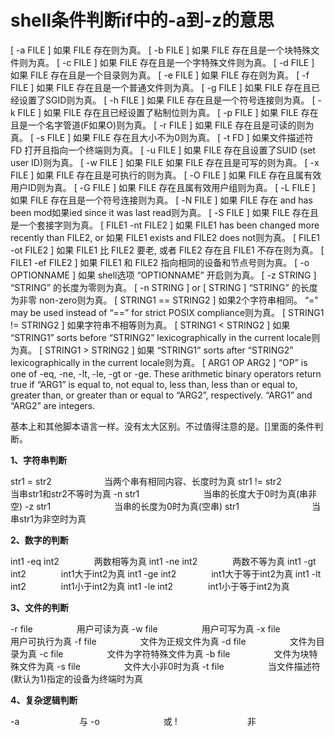# shell条件判断if中的-a到-z的意思

[ -a FILE ] 如果 FILE 存在则为真。 
[ -b FILE ] 如果 FILE 存在且是一个块特殊文件则为真。 
[ -c FILE ] 如果 FILE 存在且是一个字特殊文件则为真。 
[ -d FILE ] 如果 FILE 存在且是一个目录则为真。 
[ -e FILE ] 如果 FILE 存在则为真。 
[ -f FILE ] 如果 FILE 存在且是一个普通文件则为真。 
[ -g FILE ] 如果 FILE 存在且已经设置了SGID则为真。 [ -h FILE ] 如果 FILE 存在且是一个符号连接则为真。 
[ -k FILE ] 如果 FILE 存在且已经设置了粘制位则为真。 
[ -p FILE ] 如果 FILE 存在且是一个名字管道(F如果O)则为真。 
[ -r FILE ] 如果 FILE 存在且是可读的则为真。 
[ -s FILE ] 如果 FILE 存在且大小不为0则为真。 
[ -t FD ] 如果文件描述符 FD 打开且指向一个终端则为真。 
[ -u FILE ] 如果 FILE 存在且设置了SUID (set user ID)则为真。 
[ -w FILE ] 如果 FILE 如果 FILE 存在且是可写的则为真。 
[ -x FILE ] 如果 FILE 存在且是可执行的则为真。 
[ -O FILE ] 如果 FILE 存在且属有效用户ID则为真。 
[ -G FILE ] 如果 FILE 存在且属有效用户组则为真。 
[ -L FILE ] 如果 FILE 存在且是一个符号连接则为真。 
[ -N FILE ] 如果 FILE 存在 and has been mod如果ied since it was last read则为真。 
[ -S FILE ] 如果 FILE 存在且是一个套接字则为真。 
[ FILE1 -nt FILE2 ] 如果 FILE1 has been changed more recently than FILE2, or 如果 FILE1 exists and FILE2 does not则为真。 
[ FILE1 -ot FILE2 ] 如果 FILE1 比 FILE2 要老, 或者 FILE2 存在且 FILE1 不存在则为真。 
[ FILE1 -ef FILE2 ] 如果 FILE1 和 FILE2 指向相同的设备和节点号则为真。 
[ -o OPTIONNAME ] 如果 shell选项 “OPTIONNAME” 开启则为真。 
[ -z STRING ] “STRING” 的长度为零则为真。 
[ -n STRING ] or [ STRING ] “STRING” 的长度为非零 non-zero则为真。 
[ STRING1 == STRING2 ] 如果2个字符串相同。 “=” may be used instead of “==” for strict POSIX compliance则为真。 
[ STRING1 != STRING2 ] 如果字符串不相等则为真。 
[ STRING1 < STRING2 ] 如果 “STRING1” sorts before “STRING2” lexicographically in the current locale则为真。 
[ STRING1 > STRING2 ] 如果 “STRING1” sorts after “STRING2” lexicographically in the current locale则为真。 
[ ARG1 OP ARG2 ] “OP” is one of -eq, -ne, -lt, -le, -gt or -ge. These arithmetic binary operators return true if “ARG1” is equal to, not equal to, less than, less than or equal to, greater than, or greater than or equal to “ARG2”, respectively. “ARG1” and “ARG2” are integers.

基本上和其他脚本语言一样。没有太大区别。不过值得注意的是。[]里面的条件判断。

**1、字符串判断**

str1 = str2　　　　　　当两个串有相同内容、长度时为真 
str1 != str2　　　　　 当串str1和str2不等时为真 
-n str1　　　　　　　 当串的长度大于0时为真(串非空) 
-z str1　　　　　　　 当串的长度为0时为真(空串) 
str1　　　　　　　　  当串str1为非空时为真

**2、数字的判断**

int1 -eq int2　　　　两数相等为真 
int1 -ne int2　　　　两数不等为真 
int1 -gt int2　　　　int1大于int2为真 
int1 -ge int2　　　　int1大于等于int2为真 
int1 -lt int2　　　　int1小于int2为真 
int1 -le int2　　　　int1小于等于int2为真

**3、文件的判断**

-r file　　　　　用户可读为真 
-w file　　　　　用户可写为真 
-x file　　　　　用户可执行为真 
-f file　　　　　文件为正规文件为真 
-d file　　　　　文件为目录为真 
-c file　　　　　文件为字符特殊文件为真 
-b file　　　　　文件为块特殊文件为真 
-s file　　　　　文件大小非0时为真 
-t file　　　　　当文件描述符(默认为1)指定的设备为终端时为真

**4、复杂逻辑判断**

-a 　 　　　　　 与 
-o　　　　　　　 或 
!　　　　　　　　非